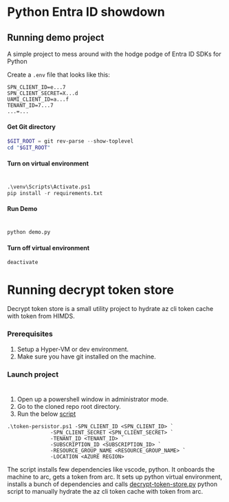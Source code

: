 # Python Entra ID showdown

## Running demo project

A simple project to mess around with the hodge podge of Entra ID SDKs for Python

Create a `.env` file that looks like this:

```env
SPN_CLIENT_ID=e...7
SPN_CLIENT_SECRET=X...d
UAMI_CLIENT_ID=a...f
TENANT_ID=7...7
...=...
```

#### Get Git directory

```powershell
$GIT_ROOT = git rev-parse --show-toplevel
cd "$GIT_ROOT"
```

#### Turn on virtual environment
#

```python -m venv venv
.\venv\Scripts\Activate.ps1
pip install -r requirements.txt

```
#### Run Demo
#
```python 
python demo.py
```
#### Turn off virtual environment
```
deactivate
```

# Running decrypt token store

Decrypt token store is a small utility project to hydrate az cli token cache with token from HIMDS.

### Prerequisites
1. Setup a Hyper-VM or dev environment.
2. Make sure you have git installed on the machine.

### Launch project
#
1. Open up a powershell window in administrator mode.
2. Go to the cloned repo root directory.
3. Run the below [script](./token-persistor.ps1)

```
.\token-persistor.ps1 -SPN_CLIENT_ID <SPN_CLIENT_ID> `
		      -SPN_CLIENT_SECRET <SPN_CLIENT_SECRET> `
		      -TENANT_ID <TENANT_ID> `
              -SUBSCRIPTION_ID <SUBSCRIPTION_ID> `
		      -RESOURCE_GROUP_NAME <RESOURCE_GROUP_NAME> `
		      -LOCATION <AZURE REGION>
```

The script installs few dependencies like vscode, python. 
It onboards the machine to arc, gets a token from arc. It sets up python virtual environment, installs a bunch of dependencies and calls [decrypt-token-store.py](./decrypt-token-store.py) python script to manually hydrate the az cli token cache with token from arc.